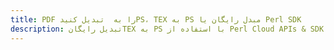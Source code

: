 ---title: PDF را به  تبدیل کنیدPS، TEX به PS مبدل رایگان یا Perl SDKdescription: تبدیل رایگانTEX به PS با استفاده از Perl Cloud APIs & SDK همچنین اسناد PDF را در Cloud ایجاد، ویرایش و رندر کنید.---